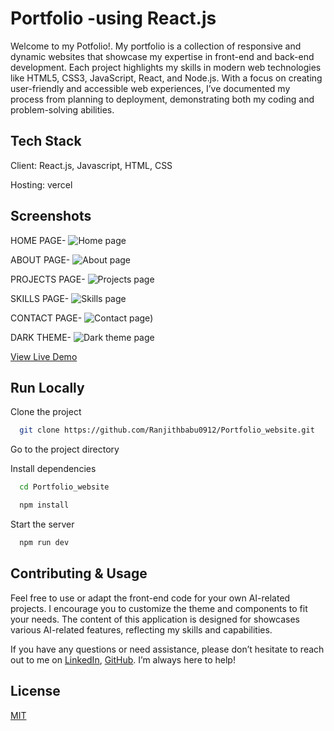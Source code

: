 # Portfolio -using React.js
  Welcome to my Potfolio!. My portfolio is a collection of responsive and dynamic websites that showcase my expertise in front-end and back-end development. Each project highlights my skills in modern web technologies like HTML5, CSS3, JavaScript, React, and Node.js. With a focus on creating user-friendly and accessible web experiences, I’ve documented my process from planning to deployment, demonstrating both my coding and problem-solving abilities.

## Tech Stack

Client: React.js, Javascript, HTML, CSS

Hosting: vercel



## Screenshots 

HOME PAGE-
![Home page](https://github.com/user-attachments/assets/bbe0bc79-66c4-42fd-aff2-2f79770f21c4)

ABOUT PAGE-
![About page](https://github.com/user-attachments/assets/33e754dc-8371-4978-9901-e912081696e3)

PROJECTS PAGE-
![Projects page](https://github.com/user-attachments/assets/2225d72f-1215-4768-a561-711a7ab28217)

SKILLS PAGE-
![Skills page](https://github.com/user-attachments/assets/028875c1-198d-49fd-adb3-246b9b3b131b)

CONTACT PAGE-
![Contact page)](https://github.com/user-attachments/assets/eea1929b-cbcb-4cc1-8ad1-bd5a2decabdb)

DARK THEME-
![Dark theme page](https://github.com/user-attachments/assets/710ccb31-5c70-42b7-bc0e-2a133a032900)







[View Live Demo](https://portfolio-website-livid-nine.vercel.app/)


## Run Locally

Clone the project

```bash
  git clone https://github.com/Ranjithbabu0912/Portfolio_website.git
```

Go to the project directory

Install dependencies

```bash
  cd Portfolio_website
```

```bash
  npm install
```

Start the server

```bash
  npm run dev
```


## Contributing & Usage
Feel free to use or adapt the front-end code for your own AI-related projects. I encourage you to customize the theme and components to fit your needs. The content of this application is designed for showcases various AI-related features, reflecting my skills and capabilities.

If you have any questions or need assistance, please don’t hesitate to reach out to me on [LinkedIn](https://www.linkedin.com/in/ranjithbabu0912/), [GitHub](https://github.com/Ranjithbabu0912). I’m always here to help!

## License

[MIT](https://github.com/Ranjithbabu0912/Portfolio_website/blob/main/LICENSE)

